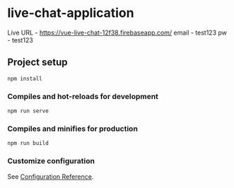 # live-chat-application
Live URL - https://vue-live-chat-12f38.firebaseapp.com/
email - test123
pw - test123

## Project setup
```
npm install
```

### Compiles and hot-reloads for development
```
npm run serve
```

### Compiles and minifies for production
```
npm run build
```

### Customize configuration
See [Configuration Reference](https://cli.vuejs.org/config/).
